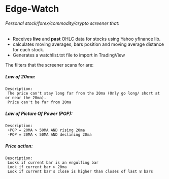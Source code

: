 # Edge-Watch

###### Personal stock/forex/commodity/crypto screener that:


- Receives **live** and **past** OHLC data for stocks using Yahoo yfinance lib.
- calculates moving averages, bars position and moving average distance for each stock. 
- Generates a watchlist.txt file to import in TradingView

The filters that the screener scans for are: 

##### Law of 20ma:
	Description:			
	 The price can't stay long far from the 20ma (Only go long/ short at or near the 20ma).
	 Price can't be far from 20ma

##### Law of Picture Of Power (POP):
	Description: 
	 +POP = 20MA > 50MA AND rising 20ma
	 -POP = 20MA < 50MA AND declining 20ma

##### Price action:
	Description: 
	 Looks if current bar is an engulfing bar
	 Look if current bar > 20ma
	 Look if current bar's close is higher than closes of last 8 bars

